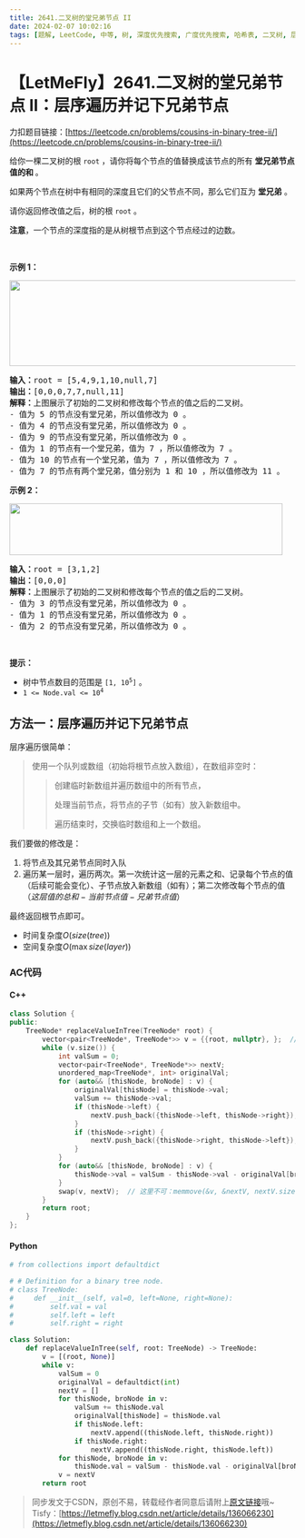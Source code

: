 ```yaml
---
title: 2641.二叉树的堂兄弟节点 II
date: 2024-02-07 10:02:16
tags: [题解, LeetCode, 中等, 树, 深度优先搜索, 广度优先搜索, 哈希表, 二叉树, 层次遍历, 层序遍历]
---
```


# 【LetMeFly】2641.二叉树的堂兄弟节点 II：层序遍历并记下兄弟节点

力扣题目链接：[https://leetcode.cn/problems/cousins-in-binary-tree-ii/](https://leetcode.cn/problems/cousins-in-binary-tree-ii/)

<p>给你一棵二叉树的根&nbsp;<code>root</code>&nbsp;，请你将每个节点的值替换成该节点的所有 <strong>堂兄弟节点值的和&nbsp;</strong>。</p>

<p>如果两个节点在树中有相同的深度且它们的父节点不同，那么它们互为 <strong>堂兄弟</strong>&nbsp;。</p>

<p>请你返回修改值之后，树的根<em>&nbsp;</em><code>root</code><em>&nbsp;</em>。</p>

<p><strong>注意</strong>，一个节点的深度指的是从树根节点到这个节点经过的边数。</p>

<p>&nbsp;</p>

<p><strong>示例 1：</strong></p>

<p><img alt="" src="https://assets.leetcode.com/uploads/2023/01/11/example11.png" style="width: 571px; height: 151px;" /></p>

<pre>
<b>输入：</b>root = [5,4,9,1,10,null,7]
<b>输出：</b>[0,0,0,7,7,null,11]
<b>解释：</b>上图展示了初始的二叉树和修改每个节点的值之后的二叉树。
- 值为 5 的节点没有堂兄弟，所以值修改为 0 。
- 值为 4 的节点没有堂兄弟，所以值修改为 0 。
- 值为 9 的节点没有堂兄弟，所以值修改为 0 。
- 值为 1 的节点有一个堂兄弟，值为 7 ，所以值修改为 7 。
- 值为 10 的节点有一个堂兄弟，值为 7 ，所以值修改为 7 。
- 值为 7 的节点有两个堂兄弟，值分别为 1 和 10 ，所以值修改为 11 。
</pre>

<p><strong>示例 2：</strong></p>

<p><img alt="" src="https://assets.leetcode.com/uploads/2023/01/11/diagram33.png" style="width: 481px; height: 91px;" /></p>

<pre>
<b>输入：</b>root = [3,1,2]
<b>输出：</b>[0,0,0]
<b>解释：</b>上图展示了初始的二叉树和修改每个节点的值之后的二叉树。
- 值为 3 的节点没有堂兄弟，所以值修改为 0 。
- 值为 1 的节点没有堂兄弟，所以值修改为 0 。
- 值为 2 的节点没有堂兄弟，所以值修改为 0 。
</pre>

<p>&nbsp;</p>

<p><strong>提示：</strong></p>

<ul>
	<li>树中节点数目的范围是&nbsp;<code>[1, 10<sup>5</sup>]</code> 。</li>
	<li><code>1 &lt;= Node.val &lt;= 10<sup>4</sup></code></li>
</ul>


    
## 方法一：层序遍历并记下兄弟节点

层序遍历很简单：

> 使用一个队列或数组（初始将根节点放入数组），在数组非空时：
>
> > 创建临时新数组并遍历数组中的所有节点，
> > 
> > 处理当前节点，将节点的子节（如有）放入新数组中。
> >
> > 遍历结束时，交换临时数组和上一个数组。

我们要做的修改是：

1. 将节点及其兄弟节点同时入队
1. 遍历某一层时，遍历两次。第一次统计这一层的元素之和、记录每个节点的值（后续可能会变化）、子节点放入新数组（如有）；第二次修改每个节点的值（$这层值的总和 - 当前节点值 - 兄弟节点值$）

最终返回根节点即可。

+ 时间复杂度$O(size(tree))$
+ 空间复杂度$O(\max size(layer))$

### AC代码

#### C++

```cpp
class Solution {
public:
    TreeNode* replaceValueInTree(TreeNode* root) {
        vector<pair<TreeNode*, TreeNode*>> v = {{root, nullptr}, };  // [<thisNode, broNode>, ...]
        while (v.size()) {
            int valSum = 0;
            vector<pair<TreeNode*, TreeNode*>> nextV;
            unordered_map<TreeNode*, int> originalVal;
            for (auto&& [thisNode, broNode] : v) {
                originalVal[thisNode] = thisNode->val;
                valSum += thisNode->val;
                if (thisNode->left) {
                    nextV.push_back({thisNode->left, thisNode->right});
                }
                if (thisNode->right) {
                    nextV.push_back({thisNode->right, thisNode->left});
                }
            }
            for (auto&& [thisNode, broNode] : v) {
                thisNode->val = valSum - thisNode->val - originalVal[broNode];
            }
            swap(v, nextV);  // 这里不可：memmove(&v, &nextV, nextV.size());
        }
        return root;
    }
};
```

#### Python

```python
# from collections import defaultdict

# # Definition for a binary tree node.
# class TreeNode:
#     def __init__(self, val=0, left=None, right=None):
#         self.val = val
#         self.left = left
#         self.right = right

class Solution:
    def replaceValueInTree(self, root: TreeNode) -> TreeNode:
        v = [(root, None)]
        while v:
            valSum = 0
            originalVal = defaultdict(int)
            nextV = []
            for thisNode, broNode in v:
                valSum += thisNode.val
                originalVal[thisNode] = thisNode.val
                if thisNode.left:
                    nextV.append((thisNode.left, thisNode.right))
                if thisNode.right:
                    nextV.append((thisNode.right, thisNode.left))
            for thisNode, broNode in v:
                thisNode.val = valSum - thisNode.val - originalVal[broNode]
            v = nextV
        return root
```

> 同步发文于CSDN，原创不易，转载经作者同意后请附上[原文链接](https://blog.tisfy.eu.org/2024/02/07/LeetCode%202641.%E4%BA%8C%E5%8F%89%E6%A0%91%E7%9A%84%E5%A0%82%E5%85%84%E5%BC%9F%E8%8A%82%E7%82%B9II/)哦~
> Tisfy：[https://letmefly.blog.csdn.net/article/details/136066230](https://letmefly.blog.csdn.net/article/details/136066230)
